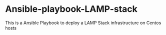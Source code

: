 # Ansible-playbook-LAMP-stack
This is a Ansible Playbook to deploy a LAMP Stack infrastructure on Centos hosts
